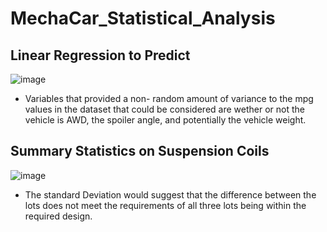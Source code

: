 # MechaCar_Statistical_Analysis
## Linear Regression to Predict 
![image](https://user-images.githubusercontent.com/80020179/123564257-93711180-d76d-11eb-9b45-a21aa6c940de.png)
* Variables that provided a non- random amount of variance to the mpg values in the dataset that could be considered are wether or not the vehicle is AWD, the spoiler angle, and potentially the vehicle weight.
## Summary Statistics on Suspension Coils
![image](https://user-images.githubusercontent.com/80020179/123572794-9d047480-d781-11eb-8c88-cb518ed5faa1.png)
* The standard Deviation would suggest that the difference between the lots does not meet the requirements of all three lots being within the required design. 
